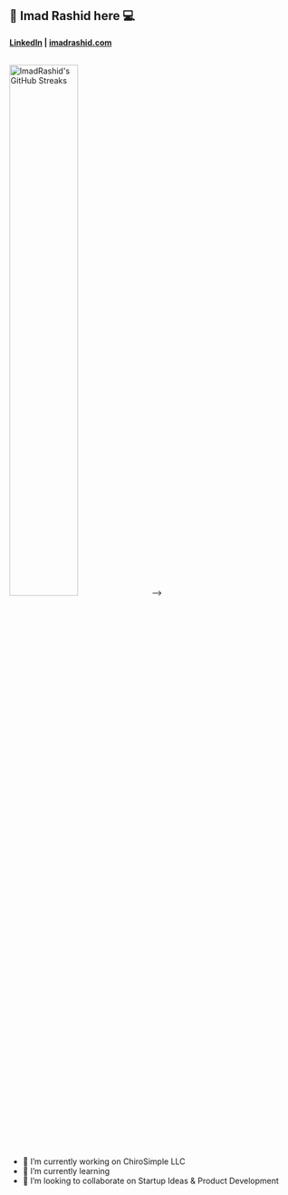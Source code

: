 <!-- ### Hi there  -->

## 👋 Imad Rashid here 💻

**[LinkedIn](https://www.linkedin.com/in/imadrashid/) | [imadrashid.com](https://www.imadrashid.com/)**


<br />
<!--
<div style="display: flex; align-items: center; justify-content: between;">
<!-- <img width="49%" src="https://github-readme-stats.vercel.app/api?username=ImadRashid&show_icons=true&count_private=true&hide_title=false&theme=nightowl" alt="Imad Rashid's Github Stats" /> -->

<img width="49%" src="https://github-readme-streak-stats.herokuapp.com?user=ImadRashid&theme=nightowl&date_format=M%20j%5B%2C%20Y%5D" alt="ImadRashid's GitHub Streaks" />
</div>
-->

- 🔭 I’m currently working on ChiroSimple LLC
- 🌱 I’m currently learning 
- 👯 I’m looking to collaborate on Startup Ideas & Product Development

